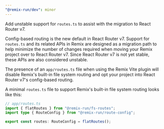 ```yaml
---
"@remix-run/dev": minor
---
```


Add unstable support for `routes.ts` to assist with the migration to React Router v7.

Config-based routing is the new default in React Router v7. Support for `routes.ts` and its related APIs in Remix are designed as a migration path to help minimize the number of changes required when moving your Remix project over to React Router v7. Since React Router v7 is not yet stable, these APIs are also considered unstable.

The presence of an `app/routes.ts` file when using the Remix Vite plugin will disable Remix's built-in file system routing and opt your project into React Router v7's config-based routing.

A minimal `routes.ts` file to support Remix's built-in file system routing looks like this:

```ts
// app/routes.ts
import { flatRoutes } from "@remix-run/fs-routes";
import type { RouteConfig } from "@remix-run/route-config";

export const routes: RouteConfig = flatRoutes();
```
